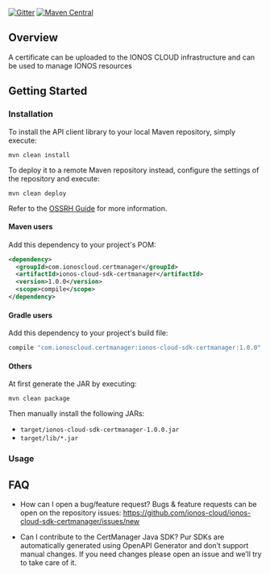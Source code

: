[![Gitter](https://img.shields.io/gitter/room/ionos-cloud/sdk-general)](https://gitter.im/ionos-cloud/sdk-general)
[![Maven Central](https://maven-badges.herokuapp.com/maven-central/com.ionoscloud/ionos-cloud-sdk-certmanager/badge.svg?style=plastic)](https://mvnrepository.com/artifact/com.ionoscloud/ionos-cloud-sdk-certmanager)

## Overview

A certificate can be uploaded to the IONOS CLOUD infrastructure and can be used to manage IONOS resources

## Getting Started

### Installation

To install the API client library to your local Maven repository, simply execute:

```shell
mvn clean install
```

To deploy it to a remote Maven repository instead, configure the settings of the repository and execute:

```shell
mvn clean deploy
```

Refer to the [OSSRH Guide](http://central.sonatype.org/pages/ossrh-guide.html) for more information.

#### Maven users

Add this dependency to your project's POM:

```xml
<dependency>
  <groupId>com.ionoscloud.certmanager</groupId>
  <artifactId>ionos-cloud-sdk-certmanager</artifactId>
  <version>1.0.0</version>
  <scope>compile</scope>
</dependency>
```

#### Gradle users

Add this dependency to your project's build file:

```groovy
compile "com.ionoscloud.certmanager:ionos-cloud-sdk-certmanager:1.0.0"
```

#### Others

At first generate the JAR by executing:

```shell
mvn clean package
```

Then manually install the following JARs:

* `target/ionos-cloud-sdk-certmanager-1.0.0.jar`
* `target/lib/*.jar`


### Usage


## FAQ

 - How can I open a bug/feature request?
	Bugs & feature requests can be open on the repository issues: https://github.com/ionos-cloud/ionos-cloud-sdk-certmanager/issues/new

 - Can I contribute to the CertManager Java SDK?
    Pur SDKs are automatically generated using OpenAPI Generator and don’t support manual changes. If you need changes please open an issue and we’ll try to take care of it.
